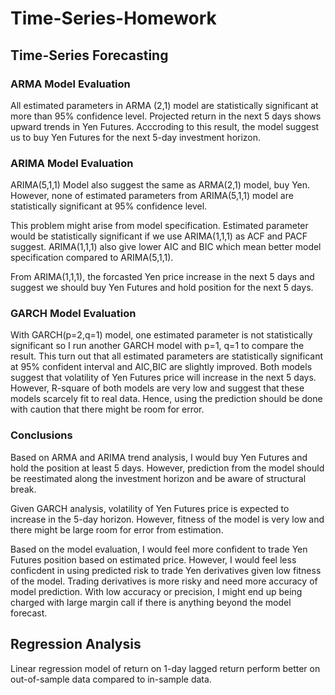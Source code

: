 # Time-Series-Homework

## Time-Series Forecasting 

### ARMA Model Evaluation

All estimated parameters in ARMA (2,1) model are statistically significant at more than 95% confidence level. Projected return in the next 5 days shows upward trends in Yen Futures. Acccroding to this result, the model suggest us to buy Yen Futures for the next 5-day investment horizon.

### ARIMA Model Evaluation

ARIMA(5,1,1) Model also suggest the same as ARMA(2,1) model, buy Yen. However, none of estimated parameters from ARIMA(5,1,1) model are statistically significant at 95% confidence level.

This problem might arise from model specification. Estimated parameter would be statistically significant if we use ARIMA(1,1,1) as ACF and PACF suggest. ARIMA(1,1,1) also give lower AIC and BIC which mean better model specification compared to ARIMA(5,1,1). 

From ARIMA(1,1,1), the forcasted Yen price increase in the next 5 days and suggest we should buy Yen Futures and hold position for the next 5 days. 

### GARCH Model Evaluation

With GARCH(p=2,q=1) model, one estimated parameter is not statistically significant so I run another GARCH model with p=1, q=1 to compare the result. This turn out that all estimated parameters are statistically significant at 95% confident interval and AIC,BIC are slightly improved. Both models suggest that volatility of Yen Futures price will increase in the next 5 days. However, R-square of both models are very low and suggest that these models scarcely fit to real data. Hence, using the prediction should be done with caution that there might be room for error.

### Conclusions

Based on ARMA and ARIMA trend analysis, I would buy Yen Futures and hold the position at least 5 days. However, prediction from the model should be reestimated along the investment horizon and be aware of structural break. 

Given GARCH analysis, volatility of Yen Futures price is expected to increase in the 5-day horizon. However, fitness of the model is very low and there might be large room for error from estimation.

Based on the model evaluation, I would feel more confident to trade Yen Futures position based on estimated price. However, I would feel less conficdent in using predicted risk to trade Yen derivatives  given low fitness of the model. Trading derivatives is more risky and need more accuracy of model prediction. With low accuracy or precision, I might end up being charged with large margin call if there is anything beyond the model forecast.

## Regression Analysis

Linear regression model of return on 1-day lagged return perform better on out-of-sample data compared to in-sample data.
